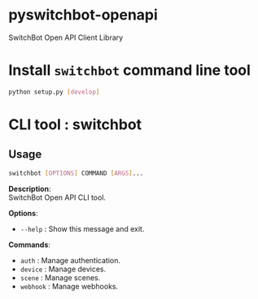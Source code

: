# pyswitchbot-openapi
SwitchBot Open API Client Library

# Install `switchbot` command line tool

```bash
python setup.py [develop]
```

# CLI tool : switchbot
## Usage

```bash
switchbot [OPTIONS] COMMAND [ARGS]...
```

**Description**:  
SwitchBot Open API CLI tool.

**Options**:  
- `--help` : Show this message and exit.

**Commands**:
- `auth` : Manage authentication.
- `device` : Manage devices.
- `scene` : Manage scenes.
- `webhook` : Manage webhooks.

